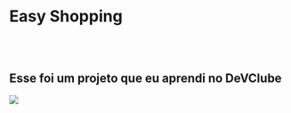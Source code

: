 <h1>Easy Shopping</h1>
<br>
<br>
<h2> Esse foi um projeto que eu aprendi no DeVClube</h2>

<img src="https://github.com/Leandro0919-maker/easy-shopping/blob/main/assets/tela%20grande.png" />
